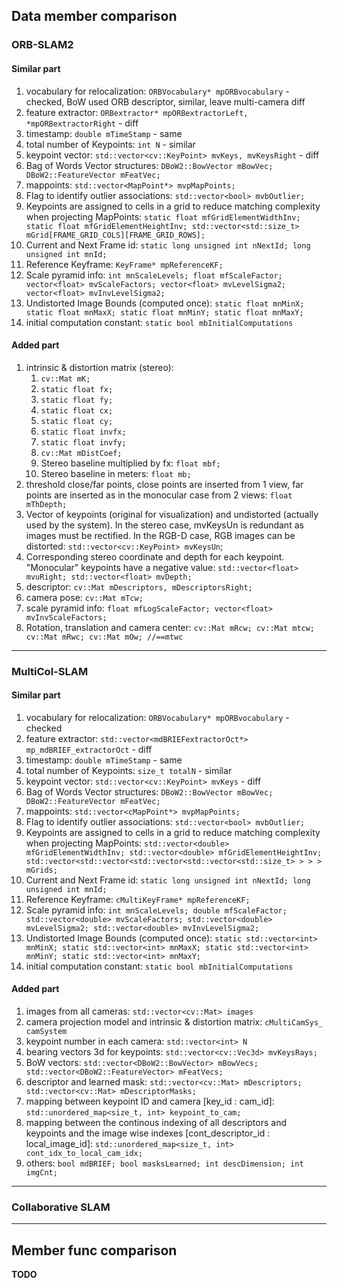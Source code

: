 ## Data member comparison


### ORB-SLAM2

#### Similar part

1. vocabulary for relocalization: ```ORBVocabulary* mpORBvocabulary``` - checked, BoW used ORB descriptor, similar, leave multi-camera diff
2. feature extractor: ```ORBextractor* mpORBextractorLeft, *mpORBextractorRight``` - diff
3. timestamp: ```double mTimeStamp``` - same
4. total number of Keypoints: ```int N``` - similar
5. keypoint vector: ```std::vector<cv::KeyPoint> mvKeys, mvKeysRight``` - diff
6. Bag of Words Vector structures: ```DBoW2::BowVector mBowVec; DBoW2::FeatureVector mFeatVec;```
7. mappoints: ```std::vector<MapPoint*> mvpMapPoints;```
8. Flag to identify outlier associations: ```std::vector<bool> mvbOutlier;```
9. Keypoints are assigned to cells in a grid to reduce matching complexity when projecting MapPoints: ```static float mfGridElementWidthInv; static float mfGridElementHeightInv; std::vector<std::size_t> mGrid[FRAME_GRID_COLS][FRAME_GRID_ROWS];```
10. Current and Next Frame id: ```static long unsigned int nNextId; long unsigned int mnId;```
11. Reference Keyframe: ```KeyFrame* mpReferenceKF;```
12. Scale pyramid info: ```int mnScaleLevels; float mfScaleFactor; vector<float> mvScaleFactors; vector<float> mvLevelSigma2; vector<float> mvInvLevelSigma2;```
13. Undistorted Image Bounds (computed once): ```static float mnMinX; static float mnMaxX; static float mnMinY; static float mnMaxY;```
14. initial computation constant: ```static bool mbInitialComputations```


#### Added part

1. intrinsic & distortion matrix (stereo): 
   1) ```cv::Mat mK;```
   2) ```static float fx;```
   3) ```static float fy;```
   4) ```static float cx;```
   5) ```static float cy;```
   6) ```static float invfx;```
   7) ```static float invfy;```
   8) ```cv::Mat mDistCoef;```
   9) Stereo baseline multiplied by fx: ```float mbf;```
   10) Stereo baseline in meters: ```float mb;```
2. threshold close/far points, close points are inserted from 1 view, far points are inserted as in the monocular case from 2 views: ```float mThDepth;```
3. Vector of keypoints (original for visualization) and undistorted (actually used by the system). In the stereo case, mvKeysUn is redundant as images must be rectified. In the RGB-D case, RGB images can be distorted: ```std::vector<cv::KeyPoint> mvKeysUn```;
4. Corresponding stereo coordinate and depth for each keypoint. "Monocular" keypoints have a negative value: ```std::vector<float> mvuRight; std::vector<float> mvDepth;```
5. descriptor: ```cv::Mat mDescriptors, mDescriptorsRight;```
6. camera pose: ```cv::Mat mTcw;```
7. scale pyramid info: ```float mfLogScaleFactor; vector<float> mvInvScaleFactors;```
8. Rotation, translation and camera center: ```cv::Mat mRcw; cv::Mat mtcw; cv::Mat mRwc; cv::Mat mOw; //==mtwc```



--- 

### MultiCol-SLAM

#### Similar part

1. vocabulary for relocalization: ```ORBVocabulary* mpORBvocabulary``` - checked
2. feature extractor: ```std::vector<mdBRIEFextractorOct*> mp_mdBRIEF_extractorOct``` - diff
3. timestamp: ```double mTimeStamp``` - same
4. total number of Keypoints: ```size_t totalN``` - similar
5. keypoint vector: ```std::vector<cv::KeyPoint> mvKeys``` - diff
6. Bag of Words Vector structures: ```DBoW2::BowVector mBowVec; DBoW2::FeatureVector mFeatVec;```
7. mappoints: ```std::vector<cMapPoint*> mvpMapPoints;```
8. Flag to identify outlier associations: ```std::vector<bool> mvbOutlier;```
9. Keypoints are assigned to cells in a grid to reduce matching complexity when projecting MapPoints: ```std::vector<double> mfGridElementWidthInv; std::vector<double> mfGridElementHeightInv; std::vector<std::vector<std::vector<std::vector<std::size_t> > > > mGrids;```
10. Current and Next Frame id: ```static long unsigned int nNextId; long unsigned int mnId;```
11. Reference Keyframe: ```cMultiKeyFrame* mpReferenceKF;```
12. Scale pyramid info: ```int mnScaleLevels; double mfScaleFactor; std::vector<double> mvScaleFactors; std::vector<double> mvLevelSigma2; std::vector<double> mvInvLevelSigma2;```
13. Undistorted Image Bounds (computed once): ```static std::vector<int> mnMinX; static std::vector<int> mnMaxX; static std::vector<int> mnMinY; static std::vector<int> mnMaxY;```
14. initial computation constant: ```static bool mbInitialComputations```


#### Added part

1. images from all cameras: ```std::vector<cv::Mat> images```
2. camera projection model and intrinsic & distortion matrix: ```cMultiCamSys_ camSystem```
3. keypoint number in each camera: ```std::vector<int> N```
4. bearing vectors 3d for keypoints: ```std::vector<cv::Vec3d> mvKeysRays;```
5. BoW vectors: ```std::vector<DBoW2::BowVector> mBowVecs; std::vector<DBoW2::FeatureVector> mFeatVecs;```
6. descriptor and learned mask: ```std::vector<cv::Mat> mDescriptors; std::vector<cv::Mat> mDescriptorMasks;```
7. mapping between keypoint ID and camera [key_id : cam_id]: ```std::unordered_map<size_t, int> keypoint_to_cam;```
8. mapping between the continous indexing of all descriptors and keypoints and the image wise indexes [cont_descriptor_id : local_image_id]: ```std::unordered_map<size_t, int> cont_idx_to_local_cam_idx;```
9. others: ```bool mdBRIEF; bool masksLearned; int descDimension; int imgCnt;```


---

### Collaborative SLAM



---

## Member func comparison

**TODO**